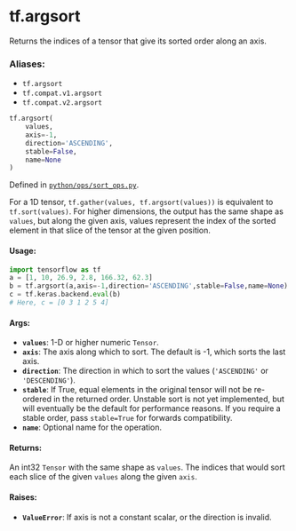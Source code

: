 <div itemscope itemtype="http://developers.google.com/ReferenceObject">
<meta itemprop="name" content="tf.argsort" />
<meta itemprop="path" content="Stable" />
</div>

# tf.argsort

Returns the indices of a tensor that give its sorted order along an axis.

### Aliases:

* `tf.argsort`
* `tf.compat.v1.argsort`
* `tf.compat.v2.argsort`

``` python
tf.argsort(
    values,
    axis=-1,
    direction='ASCENDING',
    stable=False,
    name=None
)
```



Defined in [`python/ops/sort_ops.py`](/code/stable/tensorflow/python/ops/sort_ops.py).

<!-- Placeholder for "Used in" -->

For a 1D tensor, `tf.gather(values, tf.argsort(values))` is equivalent to
`tf.sort(values)`. For higher dimensions, the output has the same shape as
`values`, but along the given axis, values represent the index of the sorted
element in that slice of the tensor at the given position.

#### Usage:



```python
import tensorflow as tf
a = [1, 10, 26.9, 2.8, 166.32, 62.3]
b = tf.argsort(a,axis=-1,direction='ASCENDING',stable=False,name=None)
c = tf.keras.backend.eval(b)
# Here, c = [0 3 1 2 5 4]
```

#### Args:


* <b>`values`</b>: 1-D or higher numeric `Tensor`.
* <b>`axis`</b>: The axis along which to sort. The default is -1, which sorts the last
  axis.
* <b>`direction`</b>: The direction in which to sort the values (`'ASCENDING'` or
  `'DESCENDING'`).
* <b>`stable`</b>: If True, equal elements in the original tensor will not be
  re-ordered in the returned order. Unstable sort is not yet implemented,
  but will eventually be the default for performance reasons. If you require
  a stable order, pass `stable=True` for forwards compatibility.
* <b>`name`</b>: Optional name for the operation.


#### Returns:

An int32 `Tensor` with the same shape as `values`. The indices that would
    sort each slice of the given `values` along the given `axis`.



#### Raises:


* <b>`ValueError`</b>: If axis is not a constant scalar, or the direction is invalid.